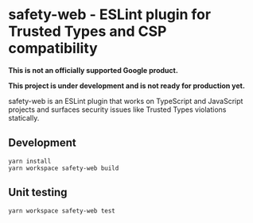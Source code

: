 # safety-web - ESLint plugin for Trusted Types and CSP compatibility

**This is not an officially supported Google product.**

**This project is under development and is not ready for production yet.**

safety-web is an ESLint plugin that works on TypeScript and JavaScript projects and surfaces security issues like Trusted Types violations statically.

## Development

```
yarn install
yarn workspace safety-web build
```

## Unit testing

```
yarn workspace safety-web test
```
